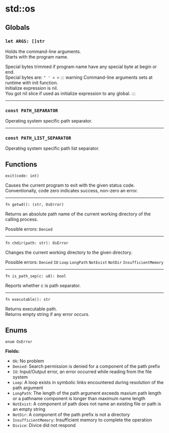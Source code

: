 # std::os
## Globals
### `let ARGS: []str`
Holds the command-line arguments.\
Starts with the program name.

Special bytes trimmed if program name have any special byte at begin or end.\
Special bytes are: `" ' < >`
::: warning
Command-line arguments sets at runtime with init function.\
Initialize expression is nil.\
You got nil slice if used as initialize expression to any global.
:::

---

### `const PATH_SEPARATOR`
Operating system specific path separator.

---

### `const PATH_LIST_SEPARATOR`
Operating system specific path list separator.

## Functions
```
exit(code: int)
```
Causes the current program to exit with the given status code.\
Conventionally, code zero indicates success, non-zero an error.

---

```
fn getwd(): (str, OsError)
```
Returns an absolute path name of the current working directory of the calling process.

Possible errors: `Denied`

---

```
fn chdir(path: str): OsError
```
Changes the current working directory to the given directory.

Possible errors: `Denied` `IO` `Loop` `LongPath` `NotExist` `NotDir` `InsufficientMemory`

---

```
fn is_path_sep(c: u8): bool
```
Reports whether c is path separator.

---

```
fn executable(): str
```
Returns executable path.\
Returns empty string if any error occurs. 

## Enums
`enum OsError`

**Fields:**
- `Ok`: No problem
- `Denied`: Search permission is denied for a component of the path prefix
- `IO`: Input/Output error, an error occurred while reading from the file system
- `Loop`: A loop exists in symbolic links encountered during resolution of the path argument
- `LongPath`: The length of the path argument exceeds maxium path length or a pathname component is longer than maximum name length
- `NotExist`: A component of path does not name an existing file or path is an empty string
- `NotDir`: A component of the path prefix is not a directory
- `InsufficientMemory`: Insufficient memory to complete the operation
- `Divice`: Divice did not respond
